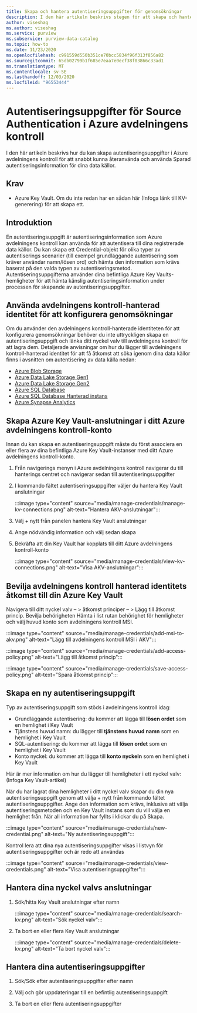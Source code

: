 ```yaml
---
title: Skapa och hantera autentiseringsuppgifter för genomsökningar
description: I den här artikeln beskrivs stegen för att skapa och hantera autentiseringsuppgifter i Azure avdelningens kontroll.
author: viseshag
ms.author: viseshag
ms.service: purview
ms.subservice: purview-data-catalog
ms.topic: how-to
ms.date: 11/23/2020
ms.openlocfilehash: c991559d550b351ce70bcc5834f96f313f856a82
ms.sourcegitcommit: 65db02799b1f685e7eaa7e0ecf38f03866c33ad1
ms.translationtype: MT
ms.contentlocale: sv-SE
ms.lasthandoff: 12/03/2020
ms.locfileid: "96553444"
---
```

# <a name="credentials-for-source-authentication-in-azure-purview"></a>Autentiseringsuppgifter för Source Authentication i Azure avdelningens kontroll

I den här artikeln beskrivs hur du kan skapa autentiseringsuppgifter i Azure avdelningens kontroll för att snabbt kunna återanvända och använda Sparad autentiseringsinformation för dina data källor.

## <a name="prerequisites"></a>Krav

* Azure Key Vault. Om du inte redan har en sådan här (Infoga länk till KV-generering) för att skapa ett.

## <a name="introduction"></a>Introduktion
En autentiseringsuppgift är autentiseringsinformation som Azure avdelningens kontroll kan använda för att autentisera till dina registrerade data källor. Du kan skapa ett Credential-objekt för olika typer av autentiserings scenarier (till exempel grundläggande autentisering som kräver användar namn/lösen ord) och hämta den information som krävs baserat på den valda typen av autentiseringsmetod. Autentiseringsuppgifterna använder dina befintliga Azure Key Vaults-hemligheter för att hämta känslig autentiseringsinformation under processen för skapande av autentiseringsuppgifter.

## <a name="using-purview-managed-identity-to-set-up-scans"></a>Använda avdelningens kontroll-hanterad identitet för att konfigurera genomsökningar
Om du använder den avdelningens kontroll-hanterade identiteten för att konfigurera genomsökningar behöver du inte uttryckligen skapa en autentiseringsuppgift och länka ditt nyckel valv till avdelningens kontroll för att lagra dem. Detaljerade anvisningar om hur du lägger till avdelningens kontroll-hanterad identitet för att få åtkomst att söka igenom dina data källor finns i avsnitten om autentisering av data källa nedan:

- [Azure Blob Storage](register-scan-azure-blob-storage-source.md#setting-up-authentication-for-a-scan)
- [Azure Data Lake Storage Gen1](register-scan-adls-gen1.md#setting-up-authentication-for-a-scan)
- [Azure Data Lake Storage Gen2](register-scan-adls-gen2.md#setting-up-authentication-for-a-scan)
- [Azure SQL Database](register-scan-azure-sql-database.md)
- [Azure SQL Database Hanterad instans](register-scan-azure-sql-database-managed-instance.md#setting-up-authentication-for-a-scan)
- [Azure Synapse Analytics](register-scan-azure-synapse-analytics.md#setting-up-authentication-for-a-scan)

## <a name="create-azure-key-vaults-connections-in-your-azure-purview-account"></a>Skapa Azure Key Vault-anslutningar i ditt Azure avdelningens kontroll-konto

Innan du kan skapa en autentiseringsuppgift måste du först associera en eller flera av dina befintliga Azure Key Vault-instanser med ditt Azure avdelningens kontroll-konto.

1. Från navigerings menyn i Azure avdelningens kontroll navigerar du till hanterings centret och navigerar sedan till autentiseringsuppgifter

2. I kommando fältet autentiseringsuppgifter väljer du hantera Key Vault anslutningar

    :::image type="content" source="media/manage-credentials/manage-kv-connections.png" alt-text="Hantera AKV-anslutningar":::

3. Välj + nytt från panelen hantera Key Vault anslutningar 

4. Ange nödvändig information och välj sedan skapa

5. Bekräfta att din Key Vault har kopplats till ditt Azure avdelningens kontroll-konto

    :::image type="content" source="media/manage-credentials/view-kv-connections.png" alt-text="Visa AKV-anslutningar":::

## <a name="grant-the-purview-managed-identity-access-to-your-azure-key-vault"></a>Bevilja avdelningens kontroll hanterad identitets åtkomst till din Azure Key Vault

Navigera till ditt nyckel valv – > åtkomst principer – > Lägg till åtkomst princip. Bevilja behörigheten Hämta i list rutan behörighet för hemligheter och välj huvud konto som avdelningens kontroll MSI. 

:::image type="content" source="media/manage-credentials/add-msi-to-akv.png" alt-text="Lägg till avdelningens kontroll MSI i AKV":::


:::image type="content" source="media/manage-credentials/add-access-policy.png" alt-text="Lägg till åtkomst princip":::


:::image type="content" source="media/manage-credentials/save-access-policy.png" alt-text="Spara åtkomst princip":::

## <a name="create-a-new-credential"></a>Skapa en ny autentiseringsuppgift

Typ av autentiseringsuppgift som stöds i avdelningens kontroll idag:
* Grundläggande autentisering: du kommer att lägga till **lösen ordet** som en hemlighet i Key Vault
* Tjänstens huvud namn: du lägger till **tjänstens huvud namn** som en hemlighet i Key Vault 
* SQL-autentisering: du kommer att lägga till **lösen ordet** som en hemlighet i Key Vault
* Konto nyckel: du kommer att lägga till **konto nyckeln** som en hemlighet i Key Vault

Här är mer information om hur du lägger till hemligheter i ett nyckel valv: (Infoga Key Vault-artikel)

När du har lagrat dina hemligheter i ditt nyckel valv skapar du din nya autentiseringsuppgift genom att välja + nytt från kommando fältet autentiseringsuppgifter. Ange den information som krävs, inklusive att välja autentiseringsmetoden och en Key Vault instans som du vill välja en hemlighet från. När all information har fyllts i klickar du på Skapa.

:::image type="content" source="media/manage-credentials/new-credential.png" alt-text="Ny autentiseringsuppgift":::

Kontrol lera att dina nya autentiseringsuppgifter visas i listvyn för autentiseringsuppgifter och är redo att användas

:::image type="content" source="media/manage-credentials/view-credentials.png" alt-text="Visa autentiseringsuppgifter":::

## <a name="manage-your-key-vault-connections"></a>Hantera dina nyckel valvs anslutningar

1. Sök/hitta Key Vault anslutningar efter namn

    :::image type="content" source="media/manage-credentials/search-kv.png" alt-text="Sök nyckel valv":::

1. Ta bort en eller flera Key Vault anslutningar
 
    :::image type="content" source="media/manage-credentials/delete-kv.png" alt-text="Ta bort nyckel valv":::

## <a name="manage-your-credentials"></a>Hantera dina autentiseringsuppgifter

1. Sök/Sök efter autentiseringsuppgifter efter namn
  
2. Välj och gör uppdateringar till en befintlig autentiseringsuppgift

3. Ta bort en eller flera autentiseringsuppgifter